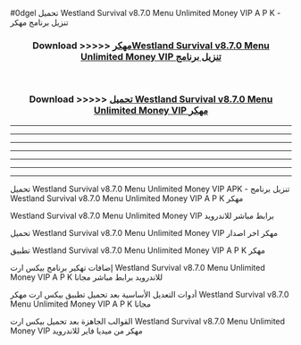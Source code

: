 #0dgel تحميل Westland Survival v8.7.0 Menu Unlimited Money VIP  A P K - تنزيل برنامج مهكر



<div align="center">
<h3>Download >>>>> <a href="https://runaway1.web.app/?sq=Westland Survival v8.7.0 Menu Unlimited Money VIP ">مهكرWestland Survival v8.7.0 Menu Unlimited Money VIP  تنزيل برنامج</a></h3><br>

<h3>Download >>>>> <a href="https://runaway1.web.app/?sq=Westland Survival v8.7.0 Menu Unlimited Money VIP ">تحميل Westland Survival v8.7.0 Menu Unlimited Money VIP  مهكر</a></h3>
</div>


----------------------------------------------------------

----------------------------------------------------------

----------------------------------------------------------

----------------------------------------------------------

----------------------------------------------------------

----------------------------------------------------------

----------------------------------------------------------

تحميل Westland Survival v8.7.0 Menu Unlimited Money VIP  APK - تنزيل برنامج Westland Survival v8.7.0 Menu Unlimited Money VIP  A P K مهكر

Westland Survival v8.7.0 Menu Unlimited Money VIP  برابط مباشر للاندرويد

تحميل Westland Survival v8.7.0 Menu Unlimited Money VIP  مهكر اخر اصدار

تطبيق Westland Survival v8.7.0 Menu Unlimited Money VIP  A P K مهكر

إضافات تهكير برنامج بيكس ارت Westland Survival v8.7.0 Menu Unlimited Money VIP  A P K للاندرويد برابط مباشر مجانا

أدوات التعديل الأساسية بعد تحميل تطبيق بيكس ارت مهكر Westland Survival v8.7.0 Menu Unlimited Money VIP  A P K مجانا

القوالب الجاهزة بعد تحميل بيكس ارت Westland Survival v8.7.0 Menu Unlimited Money VIP  مهكر من ميديا فاير للاندرويد


